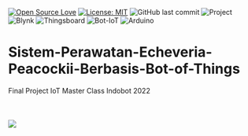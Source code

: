 [![Open Source Love](https://badges.frapsoft.com/os/v1/open-source.svg?style=flat)](https://github.com/ellerbrock/open-source-badges/)
[![License: MIT](https://img.shields.io/badge/License-MIT-green.svg)](https://opensource.org/licenses/MIT)
![GitHub last commit](https://img.shields.io/github/last-commit/devancakra/Sistem-Perawatan-Echeveria-Peacockii-Berbasis-Bot-of-Things)
![Project](https://img.shields.io/badge/Project-Bot%20of%20Things-light.svg?style=flat&logo=bot-iot&logoColor=white&color=2E4353)
![Blynk](https://img.shields.io/badge/-Blynk-blue.svg?style=flat&logo=blynk&logoColor=white)
![Thingsboard](https://img.shields.io/badge/-Thingsboard-darkcyan?style=flat&logo=thingsboard)
![Bot-IoT](https://img.shields.io/badge/Based-Telegram%20Bot-light.svg?style=flat&logo=telegram&logoColor=white&color=0020FF)
![Arduino](https://img.shields.io/badge/Tools-Arduino%20IDE-light.svg?style=flat&logo=arduino&logoColor=white&color=white)

# Sistem-Perawatan-Echeveria-Peacockii-Berbasis-Bot-of-Things
Final Project IoT Master Class Indobot 2022
<br><br><br><br>
<img src="https://user-images.githubusercontent.com/54527592/227462836-61d1ad75-8faf-4171-838e-3f9f1ac0e261.png">
